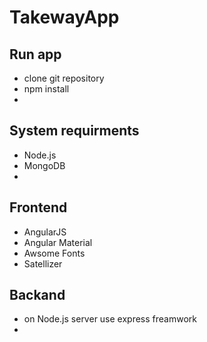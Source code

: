 # TakewayApp

## Run app
* clone git repository
* npm install
*

## System requirments
* Node.js
* MongoDB
* 

## Frontend
* AngularJS
* Angular Material
* Awsome Fonts
* Satellizer

## Backand
* on Node.js server use express freamwork
* 
